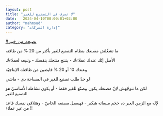 ```yaml
---
layout: post
title: "لا تسرف في التصنيع للغير"
date:   2024-04-10T00:00:01+03:00
author: "mahmoud"
category: "إدارة الشركات"
---
```



[<u>\#نصيحة\_من\_خبير</u>](https://www.facebook.com/hashtag/%D9%86%D8%B5%D9%8A%D8%AD%D8%A9_%D9%85%D9%86_%D8%AE%D8%A8%D9%8A%D8%B1?__eep__=6&__cft__%5b0%5d=AZUPMH5inSGiKolV9s4niWbLckKOKMInfmdrgZ-u8YcEiKbHCJrv6urpSbQG9S-Jk71PybXba7_j2EKwO1o_AZawFvbbaAEYuCRrTF_bBl8hmcvlE9geK_mnJqsgdcON6t9IK0XiHLDEoNb2REF6r9Rz4hic6ULI-2mRW2fxbwDp0Q&__tn__=*NK-R)




ما تشغّلش مصنعك بنظام التصنيع للغير بأكتر من 20 % من
طاقته

الأصل إنّك عندك عملاءك - بتنتج منتجك بنفسك - وتبيعه
لعملاءك

وعندك 10 أو 20 % فايضين من طاقتك الإنتاجيّة

لو حدّ طلب تصنيع للغير في المساحة دي - ماشي




لكن ما تتوجّهش لإنّ مصنعك يكون بيصنّع للغير فقط - أو يكون
نشاطه الأساسيّ هو التصنيع للغير

لإنّه مع الزمن الغير ده حجم مبيعاته هيكبر - فهيعمل مصنعه
الخاصّ - وهتلاقي نفسك قاعد من غير عملاء !!
